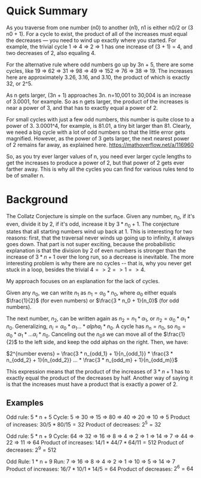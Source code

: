 # Quick Summary

As you traverse from one number (n0) to another (n1), n1 is either n0/2 or (3 n0 + 1). For a cycle to exist, the product of all of the increases must equal the decreases — you need to wind up exactly where you started.
For example, the trivial cycle 1 => 4 => 2 => 1 has one increase of (3 + 1) = 4, and two decreases of 2, also equaling 4.

For the alternative rule where odd numbers go up by 3n + 5, there are some cycles, like 19 => 62 => 31 => 98 => 49 => 152 => 76 => 38 => 19. The increases here are approximately 3.26, 3.16, and 3.10, the product of which is exactly 32, or 2^5.

As n gets larger, (3n + 1) approaches 3n. n=10,001 to 30,004 is an increase of 3.0001, for example. So as n gets larger, the product of the increases is near a power of 3, and that has to exactly equal a power of 2.

For small cycles with just a few odd numbers, this number is quite close to a power of 3. 3.0001^4, for example, is 81.01, a tiny bit larger than 81. Clearly, we need a big cycle with a lot of odd numbers so that the little error gets magnified. However, as the power of 3 gets larger, the next nearest power of 2 remains far away, as explained here. https://mathoverflow.net/a/116960

So, as you try ever larger values of n, you need ever larger cycle lengths to get the increases to produce a power of 2, but that power of 2 gets ever farther away. This is why all the cycles you can find for various rules tend to be of smaller n.

# Background

The Collatz Conjecture is simple on the surface. Given any number, $n_0$, if it's even, divide it by 2, if it's odd, increase it by $3 * n_0 + 1$. The conjecture states that all starting numbers wind up back at 1. This is interesting for two reasons: first, that the traversal never winds up going up to infinity, it always goes down. That part is not super exciting, because the probabilistic explanation is that the division by 2 of even numbers is stronger than the increase of $3 * n + 1$ over the long run, so a decrease is inevitable. The more interesting problem is why there are no cycles -- that is, why you never get stuck in a loop, besides the trivial $4 => 2 => 1 => 4$. 

My approach focuses on an explanation for the lack of cycles. 

Given any $n_0$, we can write $n_1$ as $n_1 = \alpha_0 * n_0$, where $\alpha_0$ either equals $\frac{1}{2}$ (for even numbers) or $\frac{3 * n_0 + 1}{n_0}$ (for odd numbers). 

The next number, $n_2$, can be written again as $n_2 = n_1 * \alpha_1$, or $n_2 = \alpha_0 * \alpha_1 * n_0$. Generalizing, $n_i = \alpha_0 * \alpha_1 ... * alpha_i * n_0$. A cycle has $n_n = n_0$, so $n_0 = \alpha_0 * \alpha_1 * ... \alpha_i * n_0$. Canceling out the $n_0s$ we can move all of the $\frac{1}{2}$ to the left side, and keep the odd alphas on the right. Then, we have:

$2^{number evens} = \frac{3 * n_{odd_1} + 1}{n_{odd_1}} * \frac{3 * n_{odd_2} + 1}{n_{odd_2}} ... * \frac{3 * n_{odd_m} + 1}{n_{odd_m}}$

This expression means that the product of the increases of $3 * n + 1$ has to exactly equal the product of the decreases by half. Another way of saying it is that the increases must have a product that is exactly a power of 2.

## Examples

Odd rule: 5 * n + 5
Cycle: 5 => 30 => 15 => 80 => 40 => 20 => 10 => 5
Product of increases: $30/5 * 80/15 = 32$
Product of decreases: $2^5 = 32$

Odd rule: 5 * n + 9
Cycle: 64 => 32 => 16 => 8 => 4 => 2 => 1 => 14 => 7 => 44 => 22 => 11 => 64
Product of increases: $14/1 * 44/7 * 64/11 = 512$
Product of decreases: $2^9 = 512$

Odd Rule: 1 * n + 9
Run: 7 => 16 => 8 => 4 => 2 => 1 => 10 => 5 => 14 => 7
Product of increases: $16/7 * 10 / 1 * 14 / 5 = 64$
Product of decreases: $2^6 = 64$
